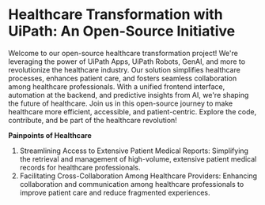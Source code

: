 # Healthcare Transformation with UiPath: An Open-Source Initiative

Welcome to our open-source healthcare transformation project! We're leveraging the power of UiPath Apps, UiPath Robots, GenAI, and more to revolutionize the healthcare industry. Our solution simplifies healthcare processes, enhances patient care, and fosters seamless collaboration among healthcare professionals. With a unified frontend interface, automation at the backend, and predictive insights from AI, we're shaping the future of healthcare. Join us in this open-source journey to make healthcare more efficient, accessible, and patient-centric. Explore the code, contribute, and be part of the healthcare revolution!

**Painpoints of Healthcare**

1. Streamlining Access to Extensive Patient Medical Reports: Simplifying the retrieval and management of high-volume, extensive patient medical records for healthcare professionals.
2. Facilitating Cross-Collaboration Among Healthcare Providers: Enhancing collaboration and communication among healthcare professionals to improve patient care and reduce fragmented experiences.
